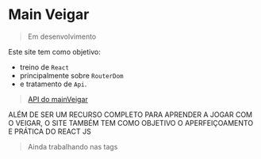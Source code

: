 # Main Veigar

> Em desenvolvimento

Este site tem como objetivo: 
- treino de `React` 
- principalmente sobre `RouterDom` 
- e tratamento de `Api`.

> [API do mainVeigar](https://my-json-server.typicode.com/SirReinato/apiMainVeigar/db "ApiMainVeigar")

ALÉM DE SER UM RECURSO COMPLETO PARA APRENDER A JOGAR COM O VEIGAR, O SITE TAMBÉM TEM COMO OBJETIVO O APERFEIÇOAMENTO E PRÁTICA DO REACT JS

> Ainda trabalhando nas tags